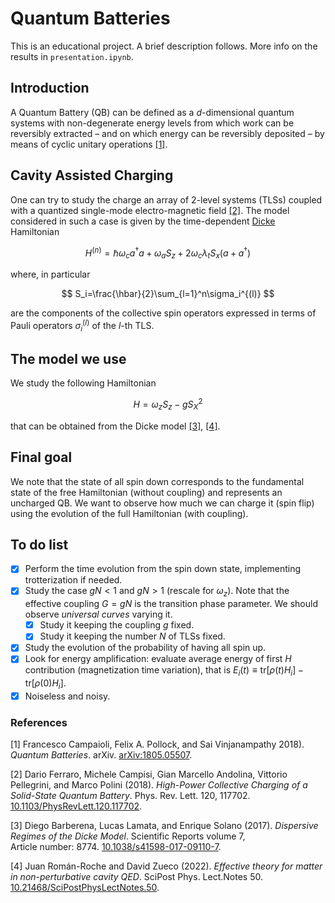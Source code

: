 # Quantum Batteries
This is an educational project. A brief description follows. More info on the results in `presentation.ipynb`.

## Introduction
A Quantum Battery (QB) can be defined as a $d$-dimensional quantum systems with non-degenerate energy levels from which work can be reversibly extracted – and on which energy can be reversibly deposited – by means of cyclic unitary operations [[1]](#QB).

## Cavity Assisted Charging
One can try to study the charge an array of 2-level systems (TLSs) coupled with a quantized single-mode electro-magnetic field [[2]](#CAC). The model considered in such a case is given by the time-dependent [Dicke](https://en.wikipedia.org/wiki/Dicke_model)  Hamiltonian

$$
H^{(n)}=\hbar\omega_c a^\dagger a +\omega_aS_z+2\omega_c\lambda_tS_x(a+a^\dagger)
$$

where, in particular

$$
S_i=\frac{\hbar}{2}\sum_{l=1}^n\sigma_i^{(l)}
$$
 
are the components of the collective spin operators expressed in terms of Pauli operators $\sigma_i^{(l)}$ of the $l$-th TLS.

## The model we use
We study the following Hamiltonian

$$
H = \omega_z S_z - g S^2_X
$$

that can be obtained from the Dicke model [[3]](#DH1), [[4]](#DH2).

## Final goal
We note that the state of all spin down corresponds to the fundamental state of the free Hamiltonian (without coupling) and represents an uncharged QB. We want to observe how much we can charge it (spin flip) using the evolution of the full Hamiltonian (with coupling).

## To do list
- [x] Perform the time evolution from the spin down state, implementing trotterization if needed.
- [x] Study the case $gN < 1$ and $gN >1$ (rescale for $\omega_z$). Note that the effective coupling $G=gN$ is the transition phase parameter. We should observe *universal curves* varying it.
  - [x] Study it keeping the coupling $g$ fixed.
  - [x] Study it keeping the number $N$ of TLSs fixed. 
- [x] Study the evolution of the probability of having all spin up.
- [x] Look for energy amplification: evaluate average energy of first $H$ contribution (magnetization time variation), that is $E_i(t)\equiv\text{tr}[\rho(t)H_i]-\text{tr}[\rho(0)H_i]$.
- [x] Noiseless and noisy.

### References
<a id="QB">[1]</a> 
Francesco Campaioli, Felix A. Pollock, and Sai Vinjanampathy 2018).
*Quantum Batteries*. arXiv.
[arXiv:1805.05507](https://doi.org/10.48550/arXiv.1805.05507).

<a id="CAC">[2]</a> 
Dario Ferraro, Michele Campisi, Gian Marcello Andolina, Vittorio Pellegrini, and Marco Polini (2018).
*High-Power Collective Charging of a Solid-State Quantum Battery*.
Phys. Rev. Lett. 120, 117702. 
[10.1103/PhysRevLett.120.117702](https://doi.org/10.1103/PhysRevLett.120.117702).


<a id="DH1">[3]</a> 
Diego Barberena, Lucas Lamata, and Enrique Solano (2017).
*Dispersive Regimes of the Dicke Model*.
Scientific Reports volume 7, Article number: 8774.
[10.1038/s41598-017-09110-7](https://doi.org/10.1038/s41598-017-09110-7).


<a id="DH2">[4]</a> 
Juan Román-Roche and David Zueco (2022).
*Effective theory for matter in non-perturbative cavity QED*.
SciPost Phys. Lect.Notes 50.
[10.21468/SciPostPhysLectNotes.50](https://scipost.org/10.21468/SciPostPhysLectNotes.50).


